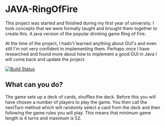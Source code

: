 # JAVA-RingOfFire


This project was started and finished during my first year of university. I took concepts that we were formally taught and brought them together to create this. A java version of the popular drinking game Ring of Fire.

At the time of the project, I hadn't learned anything about GUI's and even still I'm not very confident in implementing them. Perhaps once I have researched and found more about how to implement a good GUI in Java I will come back and update the project.

[![Build Status](https://travis-ci.org/Galaxiosaurus/JAVA-RingOfFire.svg?branch=master)](https://travis-ci.org/Galaxiosaurus/JAVA-RingOfFire)

## What can you do?

The game sets up a deck of cards, shuffles the deck. Before this you will have chosen a number of players to play the game. You then call the nextTurn method which will randomly select a card from the deck and then following the game rules you will play. This means that minimum game length is 4 turns and maximum is 52.